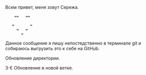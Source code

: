 Всем привет, меня зовут Сережа. 
        

        ==   ==

       =       =
         =   = 
           =


Данное сообщение я пишу непостедственно в терминале git и собираюсь выгрузить это к себе на GitHub.     


Обновление директории.

3-Е Обновление в новой ветке.
